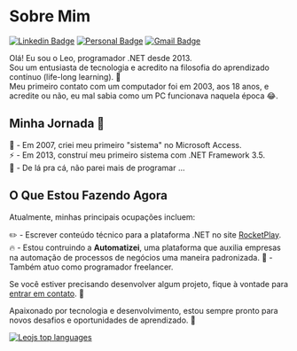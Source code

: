 # Sobre Mim 

[![Linkedin Badge](https://img.shields.io/badge/-LinkedIn-6633cc?style=flat-square&logo=Linkedin&logoColor=white&link=https://www.linkedin.com/in/fernanda-kipper-5958a61a9/)](https://www.linkedin.com/in/fernanda-kipper-5958a61a9/)
[![Personal Badge](https://img.shields.io/badge/-Website-6633cc?style=flat-square&logo=Me&logoColor=white&link=https://www.fernandakipper.com/)](https://fernandakipper.com/)
[![Gmail Badge](https://img.shields.io/badge/-nanda.kipper@gmail.com-6633cc?style=flat-square&logo=Gmail&logoColor=white&link=mailto:nanda.kipper@gmail.com)](mailto:nanda.kipper@gmail.com)

Olá! Eu sou o Leo, programador .NET desde 2013. <br>
Sou um entusiasta de tecnologia e acredito na filosofia do aprendizado contínuo (life-long learning). :muscle: <br>
Meu primeiro contato com um computador foi em 2003, aos 18 anos, e acredite ou não, eu mal sabia como um PC funcionava naquela época :joy:. <br>

## Minha Jornada 🚀

:walking: - Em 2007, criei meu primeiro "sistema" no Microsoft Access. <br>
:zap:     - Em 2013, construí meu primeiro sistema com .NET Framework 3.5. <br>
:runner:  - De lá pra cá, não parei mais de programar ... <br>

## O Que Estou Fazendo Agora

Atualmente, minhas principais ocupações incluem:

:pencil2: - Escrever conteúdo técnico para a plataforma .NET no site [RocketPlay](https://www.rocketplay.com.br).
:fire:    - Estou contruindo a **Automatizei**, uma plataforma que auxilia empresas na automação de processos de negócios uma maneira padronizada.
:wrench:  - Também atuo como programador freelancer.

Se você estiver precisando desenvolver algum projeto, fique à vontade para [entrar em contato](mailto:seuemail@exemplo.com). 📧

Apaixonado por tecnologia e desenvolvimento, estou sempre pronto para novos desafios e oportunidades de aprendizado. 👊

<div align="left">
  
  [![Leojs top languages](https://github-readme-stats.vercel.app/api/top-langs/?username=leojs-net&theme=blue-white)](https://github.com/anuraghazra/github-readme-stats)

</div>

